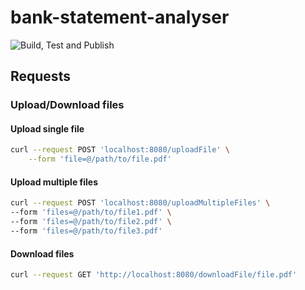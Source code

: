 # bank-statement-analyser

![Build, Test and Publish](https://github.com/ynedderhoff/bank-statement-analyser/workflows/Build,%20Test%20and%20Publish/badge.svg)

## Requests

### Upload/Download files

#### Upload single file

```bash
curl --request POST 'localhost:8080/uploadFile' \
    --form 'file=@/path/to/file.pdf'
```

#### Upload multiple files

```bash
curl --request POST 'localhost:8080/uploadMultipleFiles' \
--form 'files=@/path/to/file1.pdf' \
--form 'files=@/path/to/file2.pdf' \
--form 'files=@/path/to/file3.pdf'
```

#### Download files

```bash
curl --request GET 'http://localhost:8080/downloadFile/file.pdf'
```